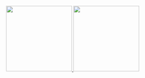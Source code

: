 <a href="./"><img src="https://github-readme-stats.vercel.app/api?username=setube&count_private=true&show_icons=true&theme=radical&cache_seconds=1800" height="180" />
<img src="https://github-readme-stats.vercel.app/api/top-langs/?username=setube&layout=compact&hide=html,css,scss&langs_count=10" height="180"></a>
